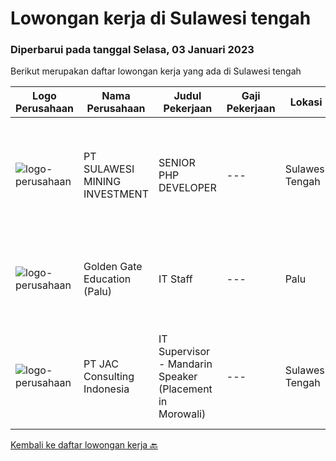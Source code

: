 
  # Lowongan kerja di Sulawesi tengah

  ### Diperbarui pada tanggal Selasa, 03 Januari 2023

  Berikut merupakan daftar lowongan kerja yang ada di Sulawesi tengah

  |Logo Perusahaan | Nama Perusahaan | Judul Pekerjaan | Gaji Pekerjaan | Lokasi | Deskripsi | Tanggal diunggah | Pranala |
  | -------------- | --------------- | --------------- | --------- | --------- | -------------- | ------- | ----------- |
  |![logo-perusahaan](https://image-service-cdn.seek.com.au/b57e2ab6f3a1a0b9032dd359d680cfe40f5224a9/ee4dce1061f3f616224767ad58cb2fc751b8d2dc)|PT SULAWESI MINING INVESTMENT|SENIOR PHP DEVELOPER|---|Sulawesi Tengah|Kualifikasi : Pendidikan minimal S1 Memiliki pengalaman minimal 3 tahun di bidang yang sama Paham dengan konsep full-stack developer dengan PHP...|Kamis, 29 Desember 2022|https://www.jobstreet.co.id/id/job/senior-php-developer-4150642?token=0~1849636e-db28-4b50-a8fd-69adc665d0d9&sectionRank=1&jobId=jobstreet-id-job-4150642|
|![logo-perusahaan](https://i.ibb.co/sqvTCh9/112815900-stock-vector-no-image-available-icon-flat-vector.webp)|Golden Gate Education (Palu)|IT Staff|---|Palu|Job Requirements : Bachelor Degree of Informatics/Computer Science/Informatic Management Godd in English Both Oral and Written Copied...|Selasa, 20 Desember 2022|https://www.jobstreet.co.id/id/job/it-staff-4150256?token=0~1849636e-db28-4b50-a8fd-69adc665d0d9&sectionRank=2&jobId=jobstreet-id-job-4150256|
|![logo-perusahaan](https://image-service-cdn.seek.com.au/50fedf91f7fd688dcd9995a9d57073ea96a5a8cf/ee4dce1061f3f616224767ad58cb2fc751b8d2dc)|PT JAC Consulting Indonesia|IT Supervisor - Mandarin Speaker (Placement in Morowali)|---|Sulawesi Tengah|1. Bachelor degree, major in computer information system, preferred;2. Have experience in network management and maintenance;3. Be familiar with IT...|Kamis, 08 Desember 2022|https://www.jobstreet.co.id/id/job/it-supervisor-mandarin-speaker-placement-in-morowali-4136342?token=0~1849636e-db28-4b50-a8fd-69adc665d0d9&sectionRank=3&jobId=jobstreet-id-job-4136342|


  [Kembali ke daftar lowongan kerja 🔙](../README.md#daftar-lowongan-kerja)
  
